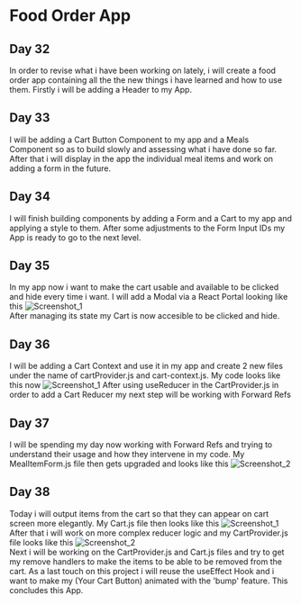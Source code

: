 # Food Order App  
## Day 32  
In order to revise what i have been working on lately, i will create a food order app containing all the the new things i have learned and how to use them. Firstly i will be adding a Header to my App.  
## Day 33  
I will be adding a Cart Button Component to my app and a Meals Component so as to build slowly and assessing what i have done so far. After that i will display in the app the individual meal items and work on adding a form in the future.  
## Day 34  
I will finish building components by adding a Form and a Cart to my app and applying a style to them. After some adjustments to the Form Input IDs my App is ready to go to the next level.  
## Day 35  
In my app now i want to make the cart usable and available to be clicked and hide every time i want. I will add a Modal via a React Portal looking like this ![Screenshot_1](https://user-images.githubusercontent.com/90603989/174860007-01de511f-eac0-4d0e-a6a7-ac6f267d5d05.png)  
After managing its state my Cart is now accesible to be clicked and hide.  
## Day 36  
I will be adding a Cart Context and use it in my app and create 2 new files under the name of cartProvider.js and cart-context.js. My code looks like this now ![Screenshot_1](https://user-images.githubusercontent.com/90603989/175091311-162d7d7d-4500-4c15-bfb1-ca2f482eea94.png) After using useReducer in the CartProvider.js in order to add a Cart Reducer my next step will be working with Forward Refs  
## Day 37  
I will be spending my day now working with Forward Refs and trying to understand their usage and how they intervene in my code. My MealItemForm.js file then gets upgraded and looks like this ![Screenshot_2](https://user-images.githubusercontent.com/90603989/175576977-91dc4101-4ed2-4f05-b310-538c46aff390.png)  
## Day 38  
Today i will output items from the cart so that they can appear on cart screen more elegantly. My Cart.js file then looks like this ![Screenshot_1](https://user-images.githubusercontent.com/90603989/175770972-59f861e0-9256-4fa4-9200-b7d06562fd77.png)  
After that i will work on more complex reducer logic and my CartProvider.js file looks like this ![Screenshot_2](https://user-images.githubusercontent.com/90603989/175772311-4d72ea8c-bd2e-4bb6-982f-e2320724dd4a.png)  
Next i will be working on the CartProvider.js and Cart.js files and try to get my remove handlers to make the items to be able to be removed from the cart. As a last touch on this project i will reuse the useEffect Hook and i want to make my (Your Cart Button) animated with the 'bump' feature. This concludes this App.
